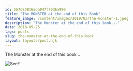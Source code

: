 ```yaml
---
id: 5b7d83816ada047f703ba990
title: "The MONSTER at the end of this Book"
feature_image: /content/images/2019/03/the-monster-1.jpeg
description: "The Monster at the end of this book..."
date: 2018-05-25
tags: posts
slug: the-monster-at-the-end-of-this-book
layout: layouts/post.njk
---
```


The Monster at the end of this book...

![See?](/content/images/2018/05/the-monster-2.jpeg)
